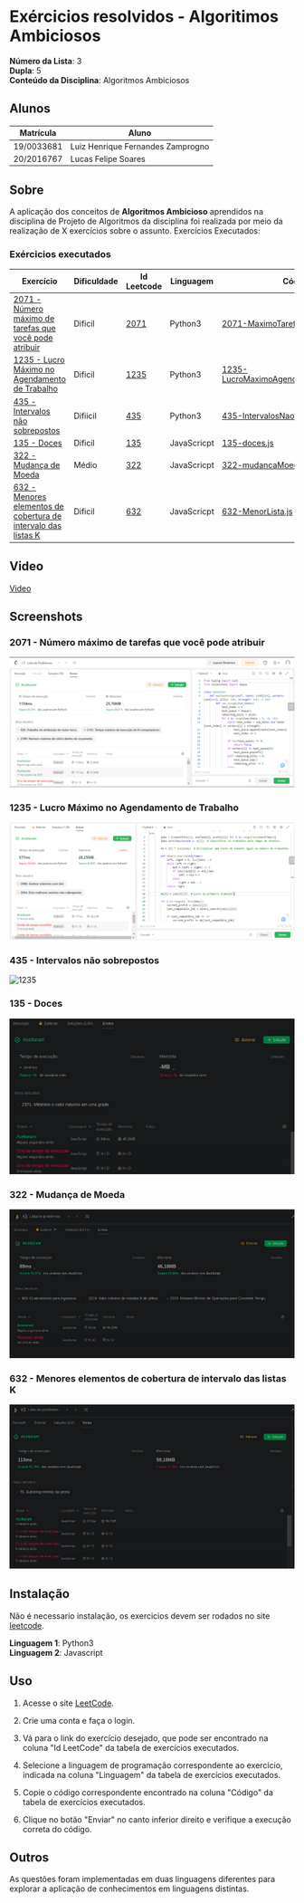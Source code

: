 # Exércicios resolvidos - Algoritimos Ambiciosos

**Número da Lista**: 3<br>
**Dupla**: 5 <br>
**Conteúdo da Disciplina**: Algoritmos Ambiciosos<br>

## Alunos
|Matrícula | Aluno |
| -- | -- |
| 19/0033681  | Luiz Henrique Fernandes Zamprogno |
| 20/2016767  | Lucas Felipe Soares |

## Sobre 

A aplicação dos conceitos de **Algoritmos Ambicioso** aprendidos na disciplina de Projeto de Algoritmos da disciplina foi realizada por meio da realização de X exercícios sobre o assunto. Exercícios Executados:

### Exércicios executados

| Exercício | Dificuldade | Id Leetcode | Linguagem | Código |
| -- | -- | -- | -- | -- |
| [2071 - Número máximo de tarefas que você pode atribuir](link) | Dificil | [2071](https://leetcode.com/problems/maximum-number-of-tasks-you-can-assign/description/) | Python3 | [2071-MaximoTarefasAtribuir.py](https://github.com/lucasfs1007/Grafos1_ExerciciosResolvidos/blob/master/2071-MaximoTarefasAtribuir.py) |
| [1235 - Lucro Máximo no Agendamento de Trabalho](link) | Dificil | [1235](https://leetcode.com/problems/maximum-profit-in-job-scheduling/description/) | Python3 | [1235-LucroMaximoAgendamentoTrabalhor.py](https://github.com/lucasfs1007/Grafos1_ExerciciosResolvidos/blob/master/1235-LucroMaximoAgendamentoTrabalhor.py) |
| [435 - Intervalos não sobrepostos](link)| Difiicil | [435](https://leetcode.com/problems/non-overlapping-intervals/description/) | Python3 |[435-IntervalosNaoSobrepostos.py](https://github.com/projeto-de-algoritmos/AlgoritmosAmbiciosos_ExerciciosResolvidos/blob/master/435-IntervalosNaoSobrepostos.py) |
| [135 - Doces](https://github.com/projeto-de-algoritmos/AlgoritmosAmbiciosos_ExerciciosResolvidos/blob/master/135-doce.pdf) | Dificil | [135](https://leetcode.com/problems/candy/description/) | JavaScricpt| [135-doces.js](https://github.com/projeto-de-algoritmos/AlgoritmosAmbiciosos_ExerciciosResolvidos/blob/master/135-doces.js) |
| [322 - Mudança de Moeda](https://github.com/projeto-de-algoritmos/AlgoritmosAmbiciosos_ExerciciosResolvidos/blob/master/322-mudancaMoeda.pdf) | Médio | [322](https://leetcode.com/problems/coin-change/description/) | JavaScricpt| [322-mudancaMoeda.js](https://github.com/projeto-de-algoritmos/AlgoritmosAmbiciosos_ExerciciosResolvidos/blob/master/322-mudancaMoeda.js) |
| [632 - Menores elementos de cobertura de intervalo das listas K](https://github.com/projeto-de-algoritmos/AlgoritmosAmbiciosos_ExerciciosResolvidos/blob/master/632-menoresElementosLista.pdf) | Dificil| [632](https://leetcode.com/problems/smallest-range-covering-elements-from-k-lists/description/) | JavaScricpt| [632-MenorLista.js](https://github.com/projeto-de-algoritmos/AlgoritmosAmbiciosos_ExerciciosResolvidos/blob/master/632MenorLista.js) |


## Video

[Video](https://youtu.be/)

## Screenshots

### 2071 - Número máximo de tarefas que você pode atribuir

![2071](2071-MaximoTarefasAtribuir.PNG)

### 1235 - Lucro Máximo no Agendamento de Trabalho

![1235](1235-LucroMaximoAgendamentoTrabalho.PNG)

### 435 - Intervalos não sobrepostos

![1235](1235-435-IntervalosNaoSobrepostos.PNG)

### 135 - Doces

![135](135-tentativa.png)

### 322 - Mudança de Moeda

![322](322-tentativa.png)

### 632 - Menores elementos de cobertura de intervalo das listas K

![632](632-tentativa.png)

## Instalação 

Não é necessario instalação, os exercicios devem ser rodados no site [leetcode]([link](https://leetcode.com/problemset/all/)).

**Linguagem 1**: Python3<br>
**Linguagem 2**: Javascript<br>

## Uso

1. Acesse o site [LeetCode](https://leetcode.com/problemset/all/).

2. Crie uma conta e faça o login.

3. Vá para o link do exercício desejado, que pode ser encontrado na coluna "Id LeetCode" da tabela de exercícios executados.

4. Selecione a linguagem de programação correspondente ao exercício, indicada na coluna "Linguagem" da tabela de exercícios executados.

5. Copie o código correspondente encontrado na coluna "Código" da tabela de exercícios executados.

6. Clique no botão "Enviar" no canto inferior direito e verifique a execução correta do código.

## Outros

As questões foram implementadas em duas linguagens diferentes para explorar a aplicação de conhecimentos em linguagens distintas.





